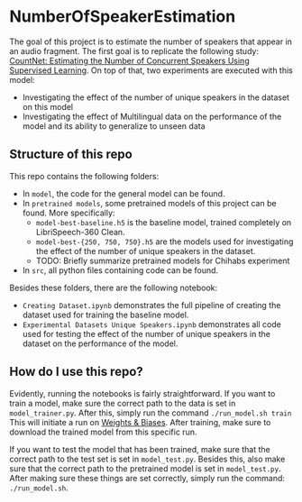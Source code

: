 # NumberOfSpeakerEstimation

The goal of this project is to estimate the number of speakers that appear in an audio fragment.
The first goal is to replicate the following study: [CountNet: Estimating the Number of Concurrent Speakers Using Supervised Learning](https://ieeexplore.ieee.org/document/8506601).
On top of that, two experiments are executed with this model:

 - Investigating the effect of the number of unique speakers in the dataset on this model
 - Investigating the effect of Multilingual data on the performance of the model and its ability to generalize to unseen data

## Structure of this repo

This repo contains the following folders:
 - In `model`, the code for the general model can be found.
 - In `pretrained models`, some pretrained models of this project can be found. More specifically:
     - `model-best-baseline.h5` is the baseline model, trained completely on LibriSpeech-360 Clean.
     - `model-best-{250, 750, 750}.h5` are the models used for investigating the effect of the number of unique speakers in the dataset.
     - TODO: Briefly summarize pretrained models for Chihabs experiment
 - In `src`, all python files containing code can be found.
 
 
Besides these folders, there are the following notebook:
  - `Creating Dataset.ipynb` demonstrates the full pipeline of creating the dataset used for training the baseline model.
  - `Experimental Datasets Unique Speakers.ipynb` demonstrates all code used for testing the effect of the number of unique speakers in the dataset on the performance of the model.
  

## How do I use this repo?

Evidently, running the notebooks is fairly straightforward.
If you want to train a model, make sure the correct path to the data is set in `model_trainer.py`.
After this, simply run the command `./run_model.sh train`
This will initiate a run on [Weights & Biases](wandb.ai).
After training, make sure to download the trained model from this specific run.

If you want to test the model that has been trained, make sure that the correct path to the test set is set in `model_test.py`.
Besides this, also make sure that the correct path to the pretrained model is set in `model_test.py`.
After making sure these things are set correctly, simply run the command: `./run_model.sh`.
